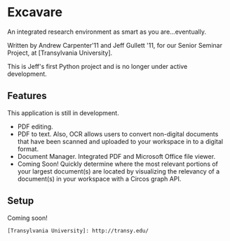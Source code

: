 Excavare
====================

An integrated research environment as smart as you are...eventually.

Written by Andrew Carpenter'11 and Jeff Gullett '11, for our Senior Seminar Project, at [Transylvania University].

This is Jeff's first Python project and is no longer under active development.

Features
-----

This application is still in development.

- PDF editing.
- PDF to text. Also, OCR allows users to convert non-digital documents that have been scanned and uploaded to your workspace in to a digital format.
- Document Manager. Integrated PDF and Microsoft Office file viewer.
- Coming Soon! Quickly determine where the most relevant portions of your largest document(s) are located by visualizing the relevancy of a document(s) in your workspace with a Circos graph API.

Setup
-----

Coming soon!

    [Transylvania University]: http://transy.edu/